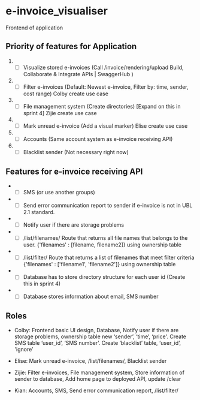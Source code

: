 # e-invoice_visualiser #
Frontend of application

## Priority of features for Application ##

1. - [ ] Visualize stored e-invoices (Call /invoice/rendering/upload Build, Collaborate & Integrate APIs | SwaggerHub )

2. - [ ] Filter e-invoices (Default: Newest e-invoice, Filter by: time, sender, cost range)  Colby create use case

3. - [ ] File management system (Create directories) [Expand on this in sprint 4] Zijie create use case

4. - [ ] Mark unread e-invoice (Add a visual marker) Elise create use case

5. - [ ] Accounts (Same account system as e-invoice receiving API)

6. - [ ] Blacklist sender (Not necessary right now)

## Features for e-invoice receiving API ##
* - [ ] SMS (or use another groups)

* - [ ] Send error communication report to sender if e-invoice is not in UBL 2.1 standard.

* - [ ] Notify user if there are storage problems

* - [ ] /list/filenames/ Route that returns all file names that belongs to the user.  {'filenames' : [filename, filename2]} using ownership table

* - [ ] /list/filter/ Route that returns a list of filenames that meet filter criteria {'filenames' : ['filename1', 'filename2']} using ownership table

* - [ ] Database has to store directory structure for each user id (Create this in sprint 4)

* - [ ] Database stores information about email, SMS number

## Roles ##

* Colby: Frontend basic UI design, Database, Notify user if there are storage problems, ownership table new ‘sender’, ‘time’, ‘price'. Create SMS table ‘user_id’, ‘SMS number’. Create ‘blacklist’ table, ‘user_id’, 'ignore’

* Elise: Mark unread e-invoice, /list/filenames/, Blacklist sender

* Zijie: Filter e-invoices, File management system, Store information of sender to database, Add home page to deployed API, update /clear

* Kian: Accounts, SMS, Send error communication report, /list/filter/
